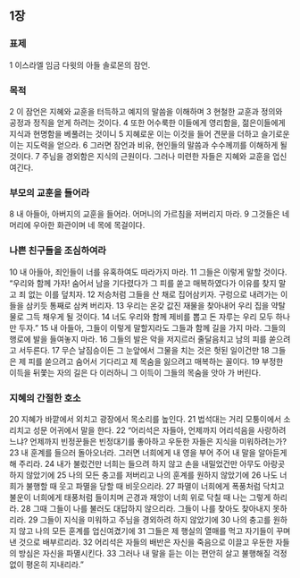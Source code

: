 ## 1장
### 표제
1 이스라엘 임금 다윗의 아들 솔로몬의 잠언.
### 목적
2 이 잠언은 지혜와 교훈을 터득하고 예지의 말씀을 이해하며
3 현철한 교훈과 정의와 공정과 정직을 얻게 하려는 것이다.
4 또한 어수룩한 이들에게 영리함을, 젊은이들에게 지식과 현명함을 베풀려는 것이니
5 지혜로운 이는 이것을 들어 견문을 더하고 슬기로운 이는 지도력을 얻으라.
6 그러면 잠언과 비유, 현인들의 말씀과 수수께끼를 이해하게 될 것이다.
7 주님을 경외함은 지식의 근원이다. 그러나 미련한 자들은 지혜와 교훈을 업신여긴다.
### 부모의 교훈을 들어라
8 내 아들아, 아버지의 교훈을 들어라. 어머니의 가르침을 저버리지 마라.
9 그것들은 네 머리에 우아한 화관이며 네 목에 목걸이다.
### 나쁜 친구들을 조심하여라
10 내 아들아, 죄인들이 너를 유혹하여도 따라가지 마라.
11 그들은 이렇게 말할 것이다. “우리와 함께 가자! 숨어서 남을 기다렸다가 그 피를 쏟고 매복하였다가 이유를 찾지 말고 죄 없는 이를 덮치자.
12 저승처럼 그들을 산 채로 집어삼키자. 구렁으로 내려가는 이들을 삼키듯 통째로 삼켜 버리자.
13 우리는 온갖 값진 재물을 찾아내어 우리 집을 약탈물로 그득 채우게 될 것이다.
14 너도 우리와 함께 제비를 뽑고 돈 자루는 우리 모두 하나만 두자.”
15 내 아들아, 그들이 이렇게 말할지라도 그들과 함께 길을 가지 마라. 그들의 행로에 발을 들여놓지 마라.
16 그들의 발은 악을 저지르러 줄달음치고 남의 피를 쏟으려고 서두른다.
17 무슨 날짐승이든 그 눈앞에서 그물을 치는 것은 헛된 일이건만
18 그들은 제 피를 쏟으려고 숨어서 기다리고 제 목숨을 잃으려고 매복하는 꼴이다.
19 부정한 이득을 뒤쫓는 자의 길은 다 이러하니 그 이득이 그들의 목숨을 앗아 가 버린다.
### 지혜의 간절한 호소
20 지혜가 바깥에서 외치고 광장에서 목소리를 높인다.
21 법석대는 거리 모퉁이에서 소리치고 성문 어귀에서 말을 한다.
22 “어리석은 자들아, 언제까지 어리석음을 사랑하려느냐? 언제까지 빈정꾼들은 빈정대기를 좋아하고 우둔한 자들은 지식을 미워하려는가?
23 내 훈계를 들으러 돌아오너라. 그러면 너희에게 내 영을 부어 주어 내 말을 알아듣게 해 주리라.
24 내가 불렀건만 너희는 들으려 하지 않고 손을 내밀었건만 아무도 아랑곳하지 않았기에
25 나의 모든 충고를 저버리고 나의 훈계를 원하지 않았기에
26 나도 너희가 불행할 때 웃고 파멸을 당할 때 비웃으리라.
27 파멸이 너희에게 폭풍처럼 닥치고 불운이 너희에게 태풍처럼 들이치며 곤경과 재앙이 너희 위로 닥칠 때 나는 그렇게 하리라.
28 그때 그들이 나를 불러도 대답하지 않으리라. 그들이 나를 찾아도 찾아내지 못하리라.
29 그들이 지식을 미워하고 주님을 경외하려 하지 않았기에
30 나의 충고를 원하지 않고 나의 모든 훈계를 업신여겼기에
31 그들은 제 행실의 열매를 먹고 자기들이 꾸며 낸 것으로 배부르리라.
32 어리석은 자들의 배반은 자신을 죽음으로 이끌고 우둔한 자들의 방심은 자신을 파멸시킨다.
33 그러나 내 말을 듣는 이는 편안히 살고 불행해질 걱정 없이 평온히 지내리라.”
